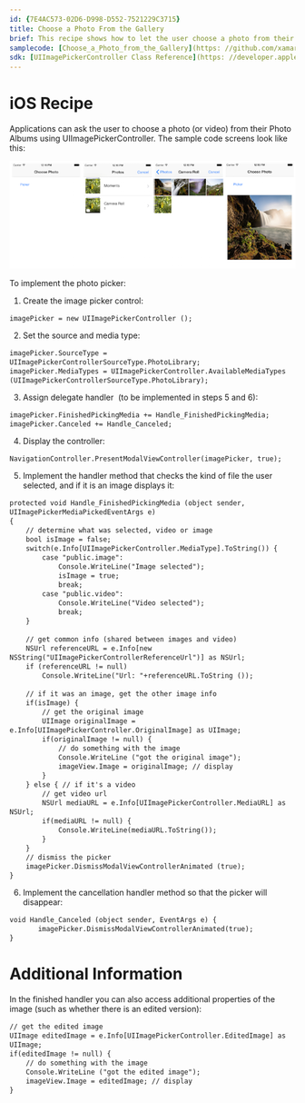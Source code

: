 ```yaml
---
id: {7E4AC573-02D6-D998-D552-7521229C3715}  
title: Choose a Photo From the Gallery  
brief: This recipe shows how to let the user choose a photo from their gallery.  
samplecode: [Choose_a_Photo_from_the_Gallery](https: //github.com/xamarin/recipes/tree/master/ios/media/video_and_photos/choose_a_photo_from_the_gallery)  
sdk: [UIImagePickerController Class Reference](https: //developer.apple.com/library/ios/#documentation/UIKit/Reference/UIImagePickerController_Class/UIImagePickerController/UIImagePickerController.html)  
---
```


# iOS Recipe

Applications can ask the user to choose a photo (or video) from their Photo
Albums using UIImagePickerController. The sample code screens look like
this: 

 [ ![](Images/photo_screens.png)](Images/photo_screens_big.png)

To implement the photo picker: 

<ol><li>Create the image picker control: </li></ol>


```
imagePicker = new UIImagePickerController ();
```

<ol start="2"><li>Set the source and media type: </li></ol>


```
imagePicker.SourceType = UIImagePickerControllerSourceType.PhotoLibrary;
imagePicker.MediaTypes = UIImagePickerController.AvailableMediaTypes (UIImagePickerControllerSourceType.PhotoLibrary);
```

<ol start="3"><li>Assign delegate handler&nbsp; (to be implemented in steps 5 and 6): </li></ol>

```
imagePicker.FinishedPickingMedia += Handle_FinishedPickingMedia;
imagePicker.Canceled += Handle_Canceled;
```

<ol start="4"><li>Display the controller: </li></ol>

```
NavigationController.PresentModalViewController(imagePicker, true);
```

<ol start="5"><li>Implement the handler method that checks the kind of file the user selected, and if it is an image displays it: </li></ol>

```
protected void Handle_FinishedPickingMedia (object sender, UIImagePickerMediaPickedEventArgs e)
{
    // determine what was selected, video or image
    bool isImage = false;
    switch(e.Info[UIImagePickerController.MediaType].ToString()) {
        case "public.image": 
            Console.WriteLine("Image selected");
            isImage = true;
            break;
        case "public.video": 
            Console.WriteLine("Video selected");
            break;
    }

    // get common info (shared between images and video)
    NSUrl referenceURL = e.Info[new NSString("UIImagePickerControllerReferenceUrl")] as NSUrl;
    if (referenceURL != null)
        Console.WriteLine("Url: "+referenceURL.ToString ());

    // if it was an image, get the other image info
    if(isImage) {
        // get the original image
        UIImage originalImage = e.Info[UIImagePickerController.OriginalImage] as UIImage;
        if(originalImage != null) {
            // do something with the image
            Console.WriteLine ("got the original image");
            imageView.Image = originalImage; // display
        }
    } else { // if it's a video
        // get video url
        NSUrl mediaURL = e.Info[UIImagePickerController.MediaURL] as NSUrl;
        if(mediaURL != null) {
            Console.WriteLine(mediaURL.ToString());
        }
    }
    // dismiss the picker
    imagePicker.DismissModalViewControllerAnimated (true);
}
```

<ol start="6"><li>Implement the cancellation handler method so that the picker will disappear: </li></ol>


```
void Handle_Canceled (object sender, EventArgs e) {
       imagePicker.DismissModalViewControllerAnimated(true);
}
```

# Additional Information

In the finished handler you can also access additional properties of the
image (such as whether there is an edited version): 

```
// get the edited image
UIImage editedImage = e.Info[UIImagePickerController.EditedImage] as UIImage;
if(editedImage != null) {
    // do something with the image
    Console.WriteLine ("got the edited image");
    imageView.Image = editedImage; // display
}
```
